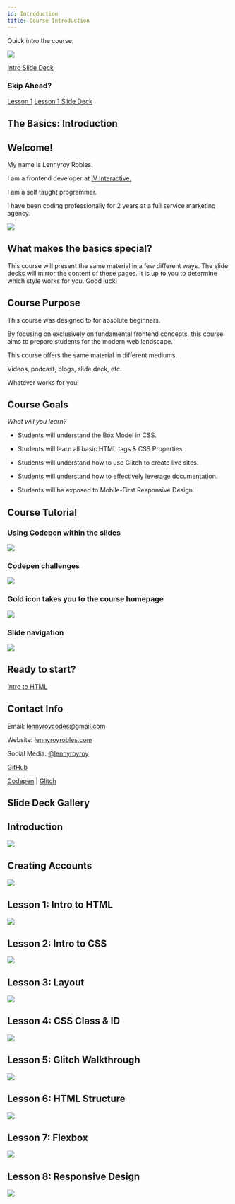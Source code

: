 ```yaml
---
id: Introduction
title: Course Introduction
---
```


<!--############## Intro Section ##############-->

<section class="inner-section">

Quick intro the course.

<img src="https://raw.githubusercontent.com/lennyroyroy/basics-image/master/Basics%20Screenshots/welcome.png"/>

<a href="https://slides.com/lennyroyroy/deck-3#/" target="_blank" class="button live-button">Intro Slide Deck</a>


### Skip Ahead?

<a href="/the-basics/docs/HTML/1-getting-started" class="button">Lesson 1</a> <a href="https://slides.com/lennyroyroy/deck#/" target="_blank" class="button">Lesson 1 Slide Deck</a>

</section>

<!--############## Title Section ##############-->

<section class="inner-section">

## The Basics: Introduction

</section>

<section class="inner-section">

# Welcome!

<div class="intro-container">
<div class="intro-text">
<p>My name is Lennyroy Robles.</p>
<p>I am a frontend developer at <a href="https://www.ivinteractive.com/our-clients" target="_blank">IV Interactive.</a></p>
<p>I am a self taught programmer.</p>
<p>I have been coding professionally for 2 years at a full service marketing agency.</p>
</div>

<img src="https://s3.amazonaws.com/media-p.slid.es/uploads/1075364/images/6335481/headshot.jpg">

</div>

</section>

<section class="inner-section">

## What makes the basics special?
<div class="purpose">
<p>This course will present the same material in a few different ways.
The slide decks will mirror the content of these pages. It is up to you to determine which style works for you. Good luck!</p> 
</div>

</section>


<section class="inner-section">

## Course Purpose

<div class="purpose"> 

This course was designed to for absolute beginners.

By focusing on exclusively on fundamental frontend concepts, this course aims to prepare students for the modern web landscape. 

This course offers the same material in different mediums. 

Videos, podcast, blogs, slide deck, etc.

Whatever works for you!

</div> 
</section>


<section class="inner-section">

## Course Goals
_What will you learn?_ 
* Students will understand the Box Model in CSS.

* Students will learn all basic HTML tags & CSS Properties.

* Students will understand how to use Glitch to create live sites.

* Students will understand how to effectively leverage documentation.

* Students will be exposed to Mobile-First Responsive Design.

</section>  

<section class="inner-section intro-images"> 

## Course Tutorial 

### Using Codepen within the slides    

<img src="https://s3.amazonaws.com/media-p.slid.es/uploads/1075364/images/6478259/pasted-from-clipboard.png"/>

### Codepen challenges

<img src="https://s3.amazonaws.com/media-p.slid.es/uploads/1075364/images/6478271/pasted-from-clipboard.png"/>

### Gold icon takes you to the course homepage

<img src="https://s3.amazonaws.com/media-p.slid.es/uploads/1075364/images/6478275/pasted-from-clipboard.png"/>

### Slide navigation

<img src="https://s3.amazonaws.com/media-p.slid.es/uploads/1075364/images/6478277/pasted-from-clipboard.png"/>

</section>

<section class="inner-section">

## Ready to start?


<a href="https://lennyroyroy.github.io/the-basics/docs/HTML/1-getting-started" class="button">Intro to HTML</a>

</section>

<section class="inner-section">

## Contact Info

<div>

Email: lennyroycodes@gmail.com

Website: <a href="">lennyroyrobles.com</a>

Social Media: <a href="">@lennyroyroy</a>

<a href="">GitHub</a>

<a href="">Codepen</a> | <a href="">Glitch</a>
</div>

</section>


<section class="inner-section"> 

## Slide Deck Gallery 

 <div class="slide-preview-container slide-preview-container-inner">

<div>
<h2> Introduction</h2>
<a href="https://slides.com/lennyroyroy/deck-3#/" target="_blank">     
<img src="https://raw.githubusercontent.com/lennyroyroy/basics-intro-web-dev/master/website/static/img/intro-update-2.png"/>
</a>
</div>

<div>
<h2> Creating Accounts</h2>
<a href="https://slides.com/lennyroyroy/deck-5#/" target="_blank">     
<img src="https://raw.githubusercontent.com/lennyroyroy/basics-intro-web-dev/master/website/static/img/accounts-10.png"/>
</a>
</div> 

<div>
<h2> Lesson 1: Intro to HTML </h2>
<a href="https://lennyroyroy.github.io/basics-presentations/html-slides" target="_blank">     
<img src="https://raw.githubusercontent.com/lennyroyroy/basics-intro-web-dev/master/website/static/img/html-1.png"/>
</a>
</div> 

<div>
<h2> Lesson 2: Intro to CSS  </h2>
<a href="https://slides.com/lennyroyroy/deck-1" target="_blank">     
<img src="https://raw.githubusercontent.com/lennyroyroy/basics-intro-web-dev/master/website/static/img/css-2.png"/>
</a>
</div>

<div>
<h2> Lesson 3: Layout </h2>
<a href="https://slides.com/lennyroyroy/deck-4" target="_blank">     
<img src="https://raw.githubusercontent.com/lennyroyroy/basics-intro-web-dev/master/website/static/img/layout-3.png"/>
</a>
</div> 

<div>
<h2> Lesson 4: CSS Class & ID </h2>
<a href="https://slides.com/lennyroyroy/deck-4-15" target="_blank">     
<img src="https://raw.githubusercontent.com/lennyroyroy/basics-intro-web-dev/master/website/static/img/class-4.png"/>
</a>
</div> 
<div>
<h2> Lesson 5: Glitch Walkthrough </h2>
<a href="https://slides.com/lennyroyroy/deck-6" target="_blank">     
<img src="https://raw.githubusercontent.com/lennyroyroy/basics-intro-web-dev/master/website/static/img/glitch-5.png"/>
</a>
</div>

<div>
<h2> Lesson 6: HTML Structure </h2>
<a href="https://slides.com/lennyroyroy/deck-7" target="_blank">     
<img src="https://raw.githubusercontent.com/lennyroyroy/basics-intro-web-dev/master/website/static/img/struc-6.png"/>
</a>
</div> 

<div>
<h2> Lesson 7: Flexbox </h2>
<a href="https://slides.com/lennyroyroy/deck-8" target="_blank">     
<img src="https://raw.githubusercontent.com/lennyroyroy/basics-intro-web-dev/master/website/static/img/flex-7.png"/>
</a>
</div> 

<div>
<h2> Lesson 8: Responsive Design </h2>
<a href="https://slides.com/lennyroyroy/deck-9" target="_blank">     
<img src="https://raw.githubusercontent.com/lennyroyroy/basics-intro-web-dev/master/website/static/img/res-8.png"/>
</a>
</div> 

</div>








</section>



